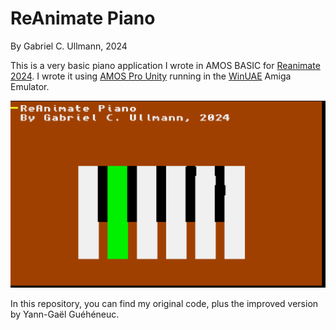 # ReAnimate Piano

By Gabriel C. Ullmann, 2024

This is a very basic piano application I wrote in AMOS BASIC for [Reanimate 2024](https://reanimate.school). I wrote it using [AMOS Pro Unity](https://github.com/AmiDARK/AmosProfessionalUnity-Official-Releases) running in the [WinUAE](https://www.winuae.net/) Amiga Emulator.

![](piano.png)

In this repository, you can find my original code, plus the improved version by Yann-Gaël Guéhéneuc.
